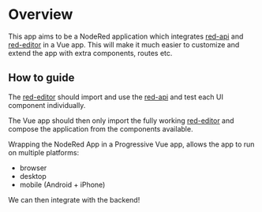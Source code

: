 # Overview

This app aims to be a NodeRed application which integrates [red-api](https://github.com/tecla5/red-api) and [red-editor](https://github.com/tecla5/red-editor) in a Vue app. This will make it much easier to customize and extend the app with extra components, routes etc.

## How to guide

The [red-editor](https://github.com/tecla5/red-editor) should import and use the [red-api](https://github.com/tecla5/red-api) and test each UI component individually.

The Vue app should then only import the fully working [red-editor](https://github.com/tecla5/red-editor) and compose the application from the components available.

Wrapping the NodeRed App in a Progressive Vue app, allows the app to run on multiple platforms:

- browser
- desktop
- mobile (Android + iPhone)

We can then integrate with the backend!
